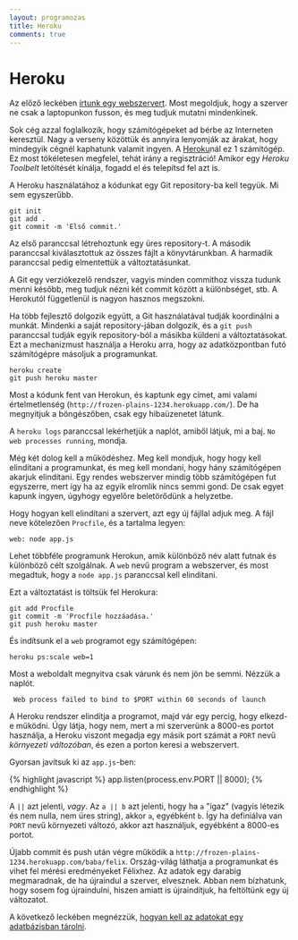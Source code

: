 ```yaml
---
layout: programozas
title: Heroku
comments: true
---
```


# Heroku

Az előző leckében [írtunk egy webszervert](../4). Most megoldjuk, hogy a szerver ne csak a laptopunkon
fusson, és meg tudjuk mutatni mindenkinek.

Sok cég azzal foglalkozik, hogy számítógépeket ad bérbe az Interneten keresztül. Nagy a verseny közöttük
és annyira lenyomják az árakat, hogy mindegyik cégnél kaphatunk valamit ingyen.
A [Heroku](https://www.heroku.com/)nál ez 1 számítógép.
Ez most tökéletesen megfelel, tehát irány a regisztráció!
Amikor egy _Heroku Toolbelt_ letöltését kínálja, fogadd el és telepítsd fel azt is.

A Heroku használatához a kódunkat egy Git repository-ba kell tegyük. Mi sem egyszerűbb.

    git init
    git add .
    git commit -m 'Első commit.'

Az első paranccsal létrehoztunk egy üres repository-t.
A második paranccsal kiválasztottuk az összes fájlt a könyvtárunkban.
A harmadik paranccsal pedig elmentettük a változtatásunkat.

A Git egy verziókezelő rendszer, vagyis minden commithoz vissza tudunk menni később, meg tudjuk nézni
két commit között a különbséget, stb. A Herokutól függetlenül is nagyon hasznos megszokni.

Ha több fejlesztő dolgozik együtt, a Git használatával tudják koordinálni a munkát. Mindenki a
saját repository-jában dolgozik, és a `git push` paranccsal tudják egyik repository-ból a másikba
küldeni a változtatásokat. Ezt a mechanizmust használja a Heroku arra, hogy az adatközpontban futó
számítógépre másoljuk a programunkat.

    heroku create
    git push heroku master

Most a kódunk fent van Herokun, és kaptunk egy címet, ami valami értelmetlenség
(`http://frozen-plains-1234.herokuapp.com/`). De ha megnyitjuk a böngészőben, csak egy hibaüzenetet látunk.

A `heroku logs` paranccsal lekérhetjük a naplót, amiből látjuk, mi a baj. `No web processes running`, mondja.

Még két dolog kell a működéshez. Meg kell mondjuk, hogy hogy kell elindítani a programunkat, és meg
kell mondani, hogy hány számítógépen akarjuk elindítani.
Egy rendes webszerver mindig több számítógépen fut egyszerre, mert így ha az egyik elromlik nincs semmi gond.
De csak egyet kapunk ingyen, úgyhogy egyelőre beletörődünk a helyzetbe.

Hogy hogyan kell elindítani a szervert, azt egy új fájllal adjuk meg. A fájl neve kötelezően `Procfile`,
és a tartalma legyen:

    web: node app.js

Lehet többféle programunk Herokun, amik különböző név alatt futnak és különböző célt szolgálnak. A `web`
nevű program a webszerver, és most megadtuk, hogy a `node app.js` paranccsal kell elindítani.

Ezt a változtatást is töltsük fel Herokura:

    git add Procfile
    git commit -m 'Procfile hozzáadása.'
    git push heroku master

És indítsunk el a `web` programot egy számítógépen:

    heroku ps:scale web=1

Most a weboldalt megnyitva csak várunk és nem jön be semmi. Nézzük a naplót.

     Web process failed to bind to $PORT within 60 seconds of launch

A Heroku rendszer elindítja a programot, majd vár egy percig, hogy elkezd-e működni.
Úgy látja, hogy nem, mert a mi szerverünk a 8000-es portot használja, a Heroku viszont megadja egy
másik port számát a `PORT` nevű _környezeti változóban_, és ezen a porton keresi a webszervert.

Gyorsan javítsuk ki az `app.js`-ben:

{% highlight javascript %}
app.listen(process.env.PORT || 8000);
{% endhighlight %}

A `||` azt jelenti, _vagy_. Az `a || b` azt jelenti, hogy ha `a` "igaz" (vagyis létezik és
nem nulla, nem üres string), akkor `a`, egyébként `b`. Így ha definiálva van `PORT` nevű
környezeti változó, akkor azt használjuk, egyébként a 8000-es portot.

Újabb commit és push után végre működik a `http://frozen-plains-1234.herokuapp.com/baba/felix`.
Ország-világ láthatja a programunkat és vihet fel mérési eredményeket Félixhez. Az adatok egy
darabig megmaradnak, de ha újraindul a szerver, elvesznek. Abban nem bízhatunk, hogy sosem
fog újraindulni, hiszen amiatt is újraindítjuk, ha feltöltünk egy új változatot.

A következő leckében megnézzük, [hogyan kell az adatokat egy adatbázisban tárolni](../6).
